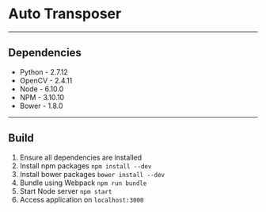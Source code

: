 # Auto Transposer

---

## Dependencies

- Python - 2.7.12
- OpenCV - 2.4.11
- Node - 6.10.0
- NPM - 3.10.10
- Bower - 1.8.0

---

## Build

1. Ensure all dependencies are installed
2. Install npm packages `npm install --dev`
3. Install bower packages `bower install --dev`
4. Bundle using Webpack `npm run bundle`
5. Start Node server `npm start`
6. Access application on `localhost:3000`
